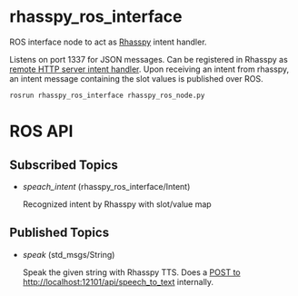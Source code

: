 # rhasspy_ros_interface
ROS interface node to act as [Rhasspy](https://rhasspy.readthedocs.io/) intent handler.

Listens on port 1337 for JSON messages. Can be registered in Rhasspy as [remote HTTP server intent handler](https://rhasspy.readthedocs.io/en/latest/intent-handling/#remote-server). Upon receiving an intent from rhasspy, an intent message containing the slot values is published over ROS.

    rosrun rhasspy_ros_interface rhasspy_ros_node.py
    
# ROS API
## Subscribed Topics
- *speach_intent* (rhasspy_ros_interface/Intent) 

  Recognized intent by Rhasspy with slot/value map

## Published Topics

- *speak* (std_msgs/String)

  Speak the given string with Rhasspy TTS. Does a [POST to http://localhost:12101/api/speech_to_text](https://rhasspy.readthedocs.io/en/latest/reference/#endpoints) internally.
  
